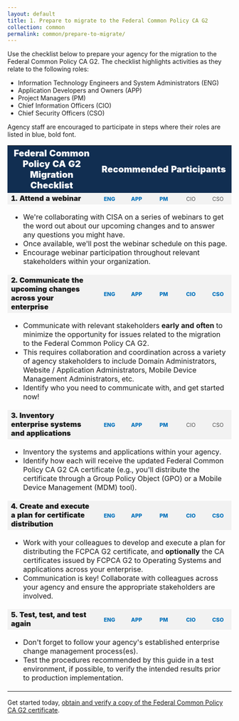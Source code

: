 ```yaml
---
layout: default 
title: 1. Prepare to migrate to the Federal Common Policy CA G2
collection: common
permalink: common/prepare-to-migrate/
---
```

 

Use the checklist below to prepare your agency for the migration to the Federal Common Policy CA G2.  The checklist highlights activities as they relate to the following roles:
- Information Technology Engineers and System Administrators (ENG)
- Application Developers and Owners (APP)
- Project Managers (PM)
- Chief Information Officers (CIO)
- Chief Security Officers (CSO)

Agency staff are encouraged to participate in steps where their roles are listed in blue, bold font.


<style>
.title {font-size: 20px; color: white; background-color: #112e51; font-weight: 900;}
.header {text-align: center; font-size: 20px; color: white; background-color: #112e51; font-weight: 900;}

.what {  text-align: left; font-weight: 900; background-color: #f2f2f2; font size="5";}
.who { text-align: center; min-width: 55px; max-width: 55px; font-size: 12px; font-weight: 300; padding: 3px; background-color: #f2f2f2;}
#whoactive { font-weight: 800; color: #0071bc; }
</style>

<table>
 <col width="400">
 <col width="200">

 <tr>
  <th colspan="2" class="title">Federal Common Policy CA G2 Migration Checklist</th>
  <th colspan="5" class="header">Recommended Participants</th>
 </tr>

 <tr>
  <td colspan="2" class="what">1. Attend a webinar</td>
  <td class="who" id="whoactive">ENG</td>
  <td class="who" id="whoactive">APP</td>
  <td class="who" id="whoactive">PM</td>
  <td class="who">CIO</td>
  <td class="who">CSO</td>
 </tr>

<tr>
  <td colspan="7" class="desc">
  <ul>
	<li>We're collaborating with CISA on a series of webinars to get the word out about our upcoming changes and to answer any questions you might have. </li>
	<li>Once available, we'll post the webinar schedule on this page.</li>
	<li>Encourage webinar participation throughout relevant stakeholders within your organization.</li>
  </ul>
  </td>
</tr>

 <tr>
  <td colspan="2" class="what">2. Communicate the upcoming changes across your enterprise</td>
  <td class="who" id="whoactive">ENG</td>
  <td class="who" id="whoactive">APP</td>
  <td class="who" id="whoactive">PM</td>
  <td class="who" id="whoactive">CIO</td>
  <td class="who" id="whoactive">CSO</td>
 </tr>

<tr>
  <td colspan="7" class="desc">
  <ul>
	<li>Communicate with relevant stakeholders <strong>early and often</strong> to minimize the opportunity for issues related to the migration to the Federal Common Policy CA G2.</li>
	<li>This requires collaboration and coordination across a variety of agency stakeholders to include Domain Administrators, Website / Application Administrators, Mobile Device Management Administrators, etc. </li>
	<li>Identify who you need to communicate with, and get started now!</li>

  </ul>
  </td>
</tr>


 <tr>
  <td colspan="2" class="what">3. Inventory enterprise systems and applications</td>
  <td class="who" id="whoactive">ENG</td>
  <td class="who" id="whoactive">APP</td>
  <td class="who" id="whoactive">PM</td>
  <td class="who">CIO</td>
  <td class="who">CSO</td>
 </tr>

<tr>
  <td colspan="7" class="desc">
  <ul>
	<li>Inventory the systems and applications within your agency.</li>
	<li>Identify how each will receive the updated Federal Common Policy CA G2 CA certificate (e.g., you'll distribute the certificate through a Group Policy Object (GPO) or a Mobile Device Management (MDM) tool).</li>
  </ul>
  </td>
</tr>

 <tr>
  <td colspan="2" class="what">4. Create and execute a plan for certificate distribution</td>
  <td class="who" id="whoactive">ENG</td>
  <td class="who" id="whoactive">APP</td>
  <td class="who" id="whoactive">PM</td>
  <td class="who" id="whoactive">CIO</td>
  <td class="who" id="whoactive">CSO</td>
 </tr>

<tr>
  <td colspan="7" class="desc">
  <ul>
	<li>Work with your colleagues to develop and execute a plan for distributing the FCPCA G2 certificate, and <b>optionally</b> the CA certificates issued by FCPCA G2 to Operating Systems and applications across your enterprise.</li>
	<li>Communication is key! Collaborate with colleagues across your agency and ensure the appropriate stakeholders are involved.</li> 
  </ul>
  </td>
</tr>

 <tr>
  <td colspan="2" class="what">5. Test, test, and test again</td>
  <td class="who" id="whoactive">ENG</td>
  <td class="who" id="whoactive">APP</td>
  <td class="who" id="whoactive">PM</td>
  <td class="who" id="whoactive">CIO</td>
  <td class="who" id="whoactive">CSO</td>
 </tr>

<tr>
  <td colspan="7" class="desc">
  <ul>
	<li>Don't forget to follow your agency's established enterprise change management process(es). </li>
	<li>Test the procedures recommended by this guide in a test environment, if possible, to verify the intended results prior to production implementation. </li>
  </ul>
  </td>
</tr>


</table>

Get started today, [obtain and verify a copy of the Federal Common Policy CA G2 certificate]({{site.baseurl}}/common/obtain-and-verify/).

